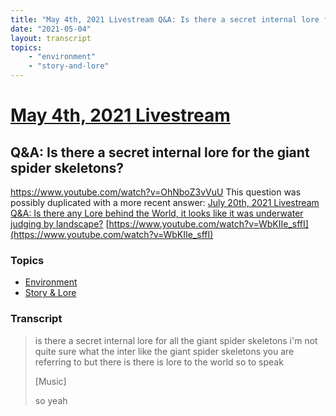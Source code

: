 ```yaml
---
title: "May 4th, 2021 Livestream Q&A: Is there a secret internal lore for the giant spider skeletons?"
date: "2021-05-04"
layout: transcript
topics:
    - "environment"
    - "story-and-lore"
---
```

# [May 4th, 2021 Livestream](../2021-05-04.md)
## Q&A: Is there a secret internal lore for the giant spider skeletons?
https://www.youtube.com/watch?v=OhNboZ3vVuU
This question was possibly duplicated with a more recent answer: [July 20th, 2021 Livestream Q&A: Is there any Lore behind the World, it looks like it was underwater judging by landscape?](./yt-WbKIIe_sffI.md) [https://www.youtube.com/watch?v=WbKIIe_sffI](https://www.youtube.com/watch?v=WbKIIe_sffI)


### Topics
* [Environment](../topics/environment.md)
* [Story & Lore](../topics/story-and-lore.md)

### Transcript

> is there a secret internal lore for all the giant spider skeletons i'm not quite sure what the inter like the giant spider skeletons you are referring to but there is there is lore to the world so to speak
>
> [Music]
>
> so yeah
